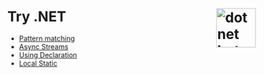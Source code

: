 # Try .NET <img src ="https://user-images.githubusercontent.com/2546640/56708992-deee8780-66ec-11e9-9991-eb85abb1d10a.png" width="80px" alt="dotnet bot in space" align ="right">

- [Pattern matching](./PATTERN-MATCHING.md)
- [Async Streams](./asynchronous-streams.md)
- [Using Declaration](./using-declaration.md)
- [Local Static](./local-static.md)